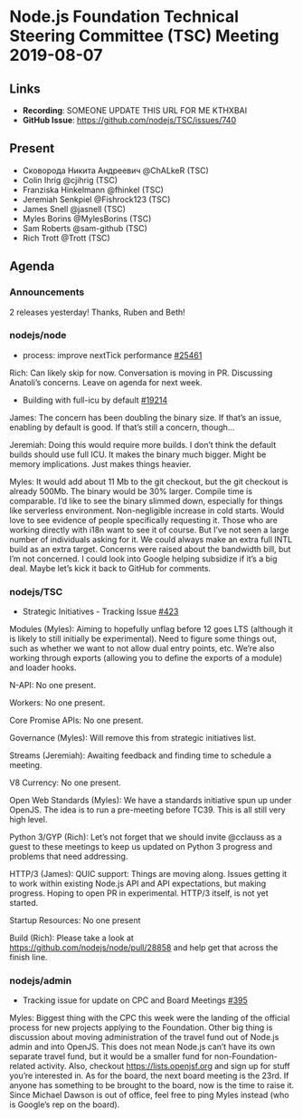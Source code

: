 # Node.js Foundation Technical Steering Committee (TSC) Meeting 2019-08-07

## Links

* **Recording**:  SOMEONE UPDATE THIS URL FOR ME KTHXBAI
* **GitHub Issue**: https://github.com/nodejs/TSC/issues/740

## Present

* Сковорода Никита Андреевич @ChALkeR (TSC)
* Colin Ihrig @cjihrig (TSC)
* Franziska Hinkelmann @fhinkel (TSC)
* Jeremiah Senkpiel @Fishrock123 (TSC)
* James Snell @jasnell (TSC)
* Myles Borins @MylesBorins (TSC)
* Sam Roberts @sam-github (TSC)
* Rich Trott @Trott (TSC)

## Agenda

### Announcements
 
2 releases yesterday! Thanks, Ruben and Beth!

### nodejs/node

* process: improve nextTick performance [#25461](https://github.com/nodejs/node/pull/25461)

Rich: Can likely skip for now. Conversation is moving in PR. Discussing Anatoli’s concerns. Leave on agenda for next week.

* Building with full-icu by default [#19214](https://github.com/nodejs/node/issues/19214)

James: The concern has been doubling the binary size. If that’s an issue, enabling by default is good. If that’s still a concern, though…

Jeremiah: Doing this would require more builds. I don’t think the default builds should use full ICU. It makes the binary much bigger. Might be memory implications. Just makes things heavier.

Myles: It would add about 11 Mb to the git checkout, but the git checkout is already 500Mb. The binary would be 30% larger. Compile time is comparable. I’d like to see the binary slimmed down, especially for things like serverless environment. Non-negligible increase in cold starts. Would love to see evidence of people specifically requesting it. Those who are working directly with i18n want to see it of course. But I’ve not seen a large number of individuals asking for it. We could always make an extra full INTL build as an extra target. Concerns were raised about the bandwidth bill, but I’m not concerned. I could look into Google helping subsidize if it’s a big deal.  Maybe let’s kick it back to GitHub for comments.

### nodejs/TSC

* Strategic Initiatives - Tracking Issue [#423](https://github.com/nodejs/TSC/issues/423)

Modules (Myles): Aiming to hopefully unflag before 12 goes LTS (although it is likely to still initially be experimental). Need to figure some things out, such as whether we want to not allow dual entry points, etc. We’re also working through exports (allowing you to define the exports of a module) and loader hooks.

N-API: No one present.

Workers: No one present.

Core Promise APIs: No one present.

Governance (Myles): Will remove this from strategic initiatives list.

Streams (Jeremiah): Awaiting feedback and finding time to schedule a meeting.

V8 Currency: No one present.

Open Web Standards (Myles): We have a standards initiative spun up under OpenJS. The idea is to run a pre-meeting before TC39. This is all still very high level.

Python 3/GYP (Rich): Let’s not forget that we should invite @cclauss as a guest to these meetings to keep us updated on Python 3 progress and problems that need addressing.

HTTP/3 (James): QUIC support: Things are moving along. Issues getting it to work within existing Node.js API and API expectations, but making progress. Hoping to open PR in experimental. HTTP/3 itself, is not yet started.

Startup Resources: No one present

Build (Rich): Please take a look at https://github.com/nodejs/node/pull/28858 and help get that across the finish line.

### nodejs/admin

* Tracking issue for update on CPC and Board Meetings [#395](https://github.com/nodejs/admin/issues/395)

Myles: Biggest thing with the CPC this week were the landing of the official process for new projects applying to the Foundation. Other big thing is discussion about moving administration of the travel fund out of Node.js admin and into OpenJS. This does not mean Node.js can’t have its own separate travel fund, but it would be a smaller fund for non-Foundation-related activity. Also, checkout https://lists.openjsf.org and sign up for stuff you’re interested in. As for the board, the next board meeting is the 23rd. If anyone has something to be brought to the board, now is the time to raise it. Since Michael Dawson is out of office, feel free to ping Myles instead (who is Google’s rep on the board).
